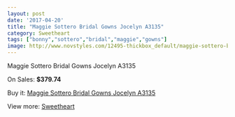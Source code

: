 ```yaml
---
layout: post
date: '2017-04-20'
title: "Maggie Sottero Bridal Gowns Jocelyn A3135"
category: Sweetheart
tags: ["bonny","sottero","bridal","maggie","gowns"]
image: http://www.novstyles.com/12495-thickbox_default/maggie-sottero-bridal-gowns-jocelyn-a3135.jpg
---
```

Maggie Sottero Bridal Gowns Jocelyn A3135

On Sales: **$379.74**
<a href="https://www.novstyles.com/en/sweetheart/9112-maggie-sottero-bridal-gowns-jocelyn-a3135.html"><amp-img layout="responsive" width="600" height="600" src="//www.novstyles.com/12495-thickbox_default/maggie-sottero-bridal-gowns-jocelyn-a3135.jpg" alt="Maggie Sottero Bridal Gowns Jocelyn A3135 0" /></a>
<a href="https://www.novstyles.com/en/sweetheart/9112-maggie-sottero-bridal-gowns-jocelyn-a3135.html"><amp-img layout="responsive" width="600" height="600" src="//www.novstyles.com/12496-thickbox_default/maggie-sottero-bridal-gowns-jocelyn-a3135.jpg" alt="Maggie Sottero Bridal Gowns Jocelyn A3135 1" /></a>

Buy it: [Maggie Sottero Bridal Gowns Jocelyn A3135](https://www.novstyles.com/en/sweetheart/9112-maggie-sottero-bridal-gowns-jocelyn-a3135.html "Maggie Sottero Bridal Gowns Jocelyn A3135")

View more: [Sweetheart](https://www.novstyles.com/en/7-sweetheart "Sweetheart")